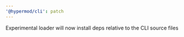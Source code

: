 ```yaml
---
'@hypermod/cli': patch
---
```


Experimental loader will now install deps relative to the CLI source files
